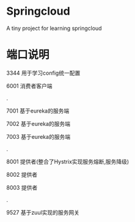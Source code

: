 # Springcloud
A tiny project for learning springcloud 


# 端口说明
3344 用于学习config统一配置

6001 消费者客户端

.

7001 基于eureka的服务端

7002 基于eureka的服务端

7003 基于eureka的服务端

.


8001 提供者(整合了Hystrix实现服务熔断,服务降级)

8002 提供者

8003 提供者

.


9527 基于zuul实现的服务网关